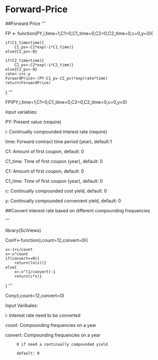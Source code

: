 # Forward-Price

##Forward Price
'''

FP <- function(PY,i,time=1,C1=0,C1_time=0,C2=0,C2_time=0,c=0,y=0){

	if(C1_time<time){
		C1_pv<-C1*exp(-i*C1_time)} 
	else{C1_pv<-0}

	if(C2_time<time){
		C2_pv<-C2*exp(-i*C2_time)}
	else{C2_pv<-0}
	rate<-i+c-y
	ForwardPrice<-(PY-C1_pv-C2_pv)*exp(rate*time)
	return(ForwardPrice)
}
'''

FP(PY,i,time=1,C1=0,C1_time=0,C2=0,C2_time=0,c=0,y=0)

  Input variables:
  
  PY: Present value (require)
  
  i: Continually compounded interest rate (require)
  
  time: Forward contract time period (year), default:1
  
  C1: Amount of first coupon, default: 0
  
  C1_time: Time of first coupon (year), default: 0
  
  C1: Amount of first coupon, default: 0
  
  C1_time: Time of first coupon (year), default: 0
  
  c: Continually compounded cost yield, default: 0
  
  y: Continually compounded convenient yield, default: 0


##Convert interest rate based on different compounding frequencies

'''

library(SciViews)

ConY<-function(i,count=12,convert=0){

	x<-1+i/count
	x<-x^count
	if(convert==0){
		return(ln(x))}
	else{
		x<-x^(1/convert)-1
		return(c*x)}
		
}
'''

Cony(i,count=12,convert=0)

Input Varibales:

i: Interest rate need to be converted

count: Compounding frequencies on a year

convert: Compounding frequencies on a year

         0 if need a continually compounded yield
	 
         default: 0
